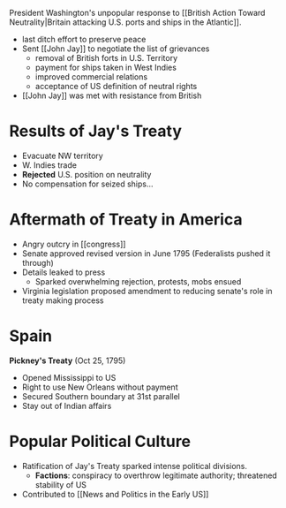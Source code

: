 President Washington's unpopular response to [[British Action Toward Neutrality|Britain attacking U.S. ports and ships in the Atlantic]].
- last ditch effort to preserve peace
- Sent [[John Jay]] to negotiate the list of grievances
	- removal of British forts in U.S. Territory
	- payment for ships taken in West Indies
	- improved commercial relations
	- acceptance of US definition of neutral rights
- [[John Jay]] was met with resistance from British
# Results of Jay's Treaty
- Evacuate NW territory
- W. Indies trade
- **Rejected** U.S. position on neutrality
- No compensation for seized ships...
# Aftermath of Treaty in America
- Angry outcry in [[congress]]
- Senate approved revised version in June 1795 (Federalists pushed it through)
- Details leaked to press
	- Sparked overwhelming rejection, protests, mobs ensued
- Virginia legislation proposed amendment to reducing  senate's role in treaty making process
# Spain
**Pickney's Treaty** (Oct 25, 1795)
- Opened Mississippi to US
- Right to use New Orleans without payment
- Secured Southern boundary at 31st parallel
- Stay out of Indian affairs
# Popular Political Culture
- Ratification of Jay's Treaty sparked intense political divisions.
	- **Factions**: conspiracy to overthrow legitimate authority; threatened stability of US
- Contributed to [[News and Politics in the Early US]]